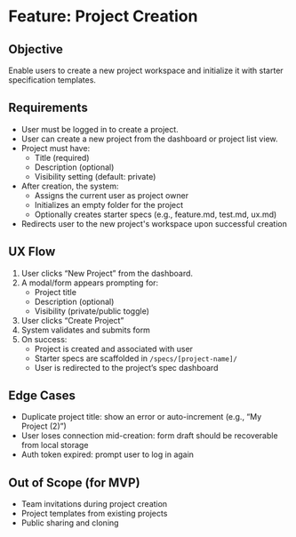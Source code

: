 # Feature: Project Creation

## Objective

Enable users to create a new project workspace and initialize it with starter specification templates.

## Requirements

- User must be logged in to create a project.
- User can create a new project from the dashboard or project list view.
- Project must have:
  - Title (required)
  - Description (optional)
  - Visibility setting (default: private)
- After creation, the system:
  - Assigns the current user as project owner
  - Initializes an empty folder for the project
  - Optionally creates starter specs (e.g., feature.md, test.md, ux.md)
- Redirects user to the new project's workspace upon successful creation

## UX Flow

1. User clicks “New Project” from the dashboard.
2. A modal/form appears prompting for:
   - Project title
   - Description (optional)
   - Visibility (private/public toggle)
3. User clicks “Create Project”
4. System validates and submits form
5. On success:
   - Project is created and associated with user
   - Starter specs are scaffolded in `/specs/[project-name]/`
   - User is redirected to the project’s spec dashboard

## Edge Cases

- Duplicate project title: show an error or auto-increment (e.g., “My Project (2)”)
- User loses connection mid-creation: form draft should be recoverable from local storage
- Auth token expired: prompt user to log in again

## Out of Scope (for MVP)

- Team invitations during project creation
- Project templates from existing projects
- Public sharing and cloning
